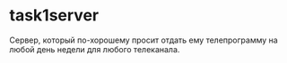# task1server
Сервер, который по-хорошему просит отдать ему телепрограмму на любой день недели для любого телеканала.
